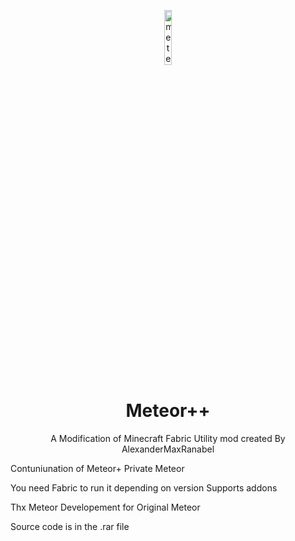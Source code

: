 <p align="center">
<img src="https://i.hizliresim.com/qj3i0vr.jpeg" alt="meteor-client-logo" width="15%"/>
</p>

<h1 align="center">Meteor++ </h1>
<p align="center">A Modification of Minecraft Fabric Utility mod created By AlexanderMaxRanabel</p>

Contuniunation of Meteor+ Private Meteor

You need Fabric to run it depending on version
Supports addons

Thx Meteor Developement for Original Meteor

Source code is in the .rar file
